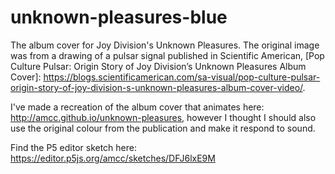 # unknown-pleasures-blue

The album cover for Joy Division's Unknown Pleasures. The original image was from a drawing of a pulsar signal published in Scientific American, [Pop Culture Pulsar: Origin Story of Joy Division’s Unknown Pleasures Album Cover]: https://blogs.scientificamerican.com/sa-visual/pop-culture-pulsar-origin-story-of-joy-division-s-unknown-pleasures-album-cover-video/.

I've made a recreation of the album cover that animates here: http://amcc.github.io/unknown-pleasures, however I thought I should also use the original colour from the publication and make it respond to sound. 

Find the P5 editor sketch here: https://editor.p5js.org/amcc/sketches/DFJ6lxE9M
